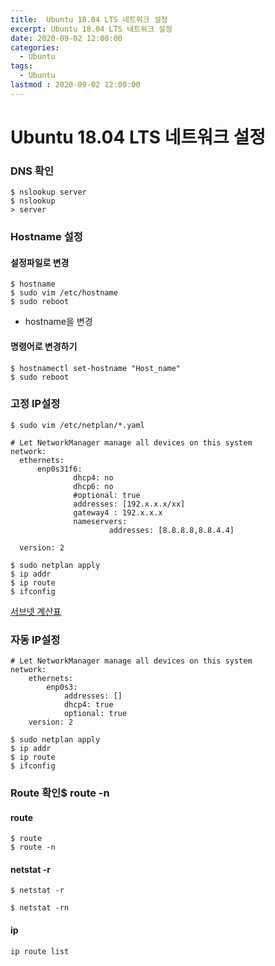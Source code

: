 ```yaml
---
title:  Ubuntu 18.04 LTS 네트워크 설정
excerpt: Ubuntu 18.04 LTS 네트워크 설정
date: 2020-09-02 12:00:00
categories:
  - Ubuntu
tags:
  - Ubuntu
lastmod : 2020-09-02 12:00:00
---
```


# Ubuntu 18.04 LTS 네트워크 설정

### DNS 확인

```
$ nslookup server
$ nslookup
> server
```



### Hostname 설정

#### 설정파일로 변경

```
$ hostname
$ sudo vim /etc/hostname
$ sudo reboot
```

- hostname을 변경

#### 명령어로 변경하기

```
$ hostnamectl set-hostname "Host_name"
$ sudo reboot
```



### 고정 IP설정

```
$ sudo vim /etc/netplan/*.yaml
```

```
# Let NetworkManager manage all devices on this system
network:
  ethernets:
      enp0s31f6:
              dhcp4: no
              dhcp6: no
              #optional: true
              addresses: [192.x.x.x/xx]
              gateway4 : 192.x.x.x
              nameservers:
                      addresses: [8.8.8.8,8.8.4.4]

  version: 2
```

```
$ sudo netplan apply
$ ip addr
$ ip route
$ ifconfig
```

[서브넷 계산표](https://mani4u.tistory.com/88)



### 자동 IP설정

```
# Let NetworkManager manage all devices on this system
network:
    ethernets:
        enp0s3:
            addresses: []
            dhcp4: true
            optional: true
    version: 2
```

```
$ sudo netplan apply
$ ip addr
$ ip route
$ ifconfig
```



### Route 확인$ route -n

#### route

```
$ route
$ route -n
```

#### netstat -r

```
$ netstat -r

$ netstat -rn
```

#### ip

```
ip route list
```

